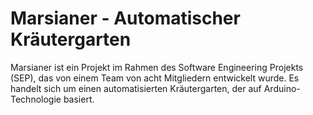 # Marsianer - Automatischer Kräutergarten

Marsianer ist ein Projekt im Rahmen des Software Engineering Projekts (SEP), das von einem Team von acht Mitgliedern entwickelt wurde. Es handelt sich um einen automatisierten Kräutergarten, der auf Arduino-Technologie basiert.
